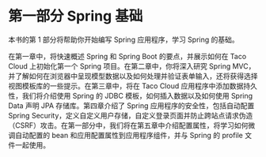 # 第一部分 Spring 基础

本书的第 1 部分将帮助你开始编写 Spring 应用程序，学习 Spring 的基础。

在第一章中，将快速概述 Spring 和 Spring Boot 的要点，并展示如何在 Taco Cloud 上初始化第一个 Spring 项目。在第二章中，你将深入研究 Spring MVC，并了解如何在浏览器中呈现模型数据以及如何处理并验证表单输入，还将获得选择视图模板库的一些提示。在第三章中，将在 Taco Cloud 应用程序中添加数据持久性，我们将介绍使用 Spring 的 JDBC 模板，如何插入数据以及如何使用 Spring Data 声明 JPA 存储库。第四章介绍了 Spring 应用程序的安全性，包括自动配置 Spring Security，定义自定义用户存储，自定义登录页面并防止跨站点请求伪造（CSRF）攻击。在第一部分中，我们将在第五章中介绍配置属性，将学习如何微调自动配置的 bean 和应用配置属性到应用程序组件，并与 Spring 的 profile 文件一起使用。
